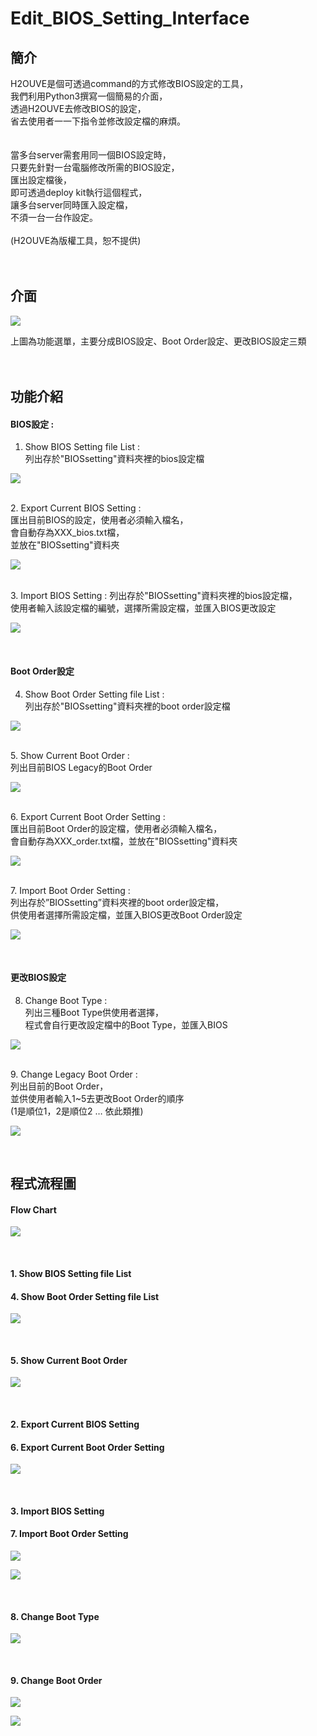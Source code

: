 # Edit_BIOS_Setting_Interface

## 簡介
H2OUVE是個可透過command的方式修改BIOS設定的工具，<br>
我們利用Python3撰寫一個簡易的介面，<br>
透過H2OUVE去修改BIOS的設定，<br>
省去使用者一一下指令並修改設定檔的麻煩。<br>
<br>
<br>
當多台server需套用同一個BIOS設定時，<br>
只要先針對一台電腦修改所需的BIOS設定，<br>
匯出設定檔後，<br>
即可透過deploy kit執行這個程式，<br>
讓多台server同時匯入設定檔，<br>
不須一台一台作設定。<br>
<br>
(H2OUVE為版權工具，恕不提供)<br>
<br>
<br>


## 介面

![](https://github.com/sha310139/Edit_BIOS_Setting_Interface/blob/main/interface_pictures/interface.png)  

上圖為功能選單，主要分成BIOS設定、Boot Order設定、更改BIOS設定三類<br>
<br>
<br>


## 功能介紹

#### BIOS設定 :<br>

1. Show BIOS Setting file List :<br>
列出存於"BIOSsetting"資料夾裡的bios設定檔<br>

![](https://github.com/sha310139/Edit_BIOS_Setting_Interface/blob/main/interface_pictures/1.png) 

<br>
2. Export Current BIOS Setting :<br>
 匯出目前BIOS的設定，使用者必須輸入檔名，<br>
 會自動存為XXX_bios.txt檔，<br>
 並放在"BIOSsetting"資料夾<br>
 
![](https://github.com/sha310139/Edit_BIOS_Setting_Interface/blob/main/interface_pictures/2.png) 

<br>
3. Import BIOS Setting :
 列出存於"BIOSsetting"資料夾裡的bios設定檔，<br>
 使用者輸入該設定檔的編號，選擇所需設定檔，並匯入BIOS更改設定<br>

![](https://github.com/sha310139/Edit_BIOS_Setting_Interface/blob/main/interface_pictures/3.png) 

<br>

#### Boot Order設定<br>

4. Show Boot Order Setting file List :<br>
 列出存於"BIOSsetting"資料夾裡的boot order設定檔<br>

![](https://github.com/sha310139/Edit_BIOS_Setting_Interface/blob/main/interface_pictures/4.png)

<br>
5. Show Current Boot Order :<br>
 列出目前BIOS Legacy的Boot Order<br>

![](https://github.com/sha310139/Edit_BIOS_Setting_Interface/blob/main/interface_pictures/5.png) 

<br>
6. Export Current Boot Order Setting :<br>
 匯出目前Boot Order的設定檔，使用者必須輸入檔名，<br>
 會自動存為XXX_order.txt檔，並放在"BIOSsetting"資料夾<br>

![](https://github.com/sha310139/Edit_BIOS_Setting_Interface/blob/main/interface_pictures/6.png) 

<br>
7. Import Boot Order Setting :<br>
 列出存於”BIOSsetting”資料夾裡的boot order設定檔，<br>
 供使用者選擇所需設定檔，並匯入BIOS更改Boot Order設定<br>

![](https://github.com/sha310139/Edit_BIOS_Setting_Interface/blob/main/interface_pictures/7.png) 

<br>

#### 更改BIOS設定<br>

8. Change Boot Type :<br>
 列出三種Boot Type供使用者選擇，<br>
 程式會自行更改設定檔中的Boot Type，並匯入BIOS<br>

![](https://github.com/sha310139/Edit_BIOS_Setting_Interface/blob/main/interface_pictures/8.png) 

<br>
9. Change Legacy Boot Order :<br>
 列出目前的Boot Order，<br>
 並供使用者輸入1~5去更改Boot Order的順序<br>
 (1是順位1，2是順位2 … 依此類推)<br>

![](https://github.com/sha310139/Edit_BIOS_Setting_Interface/blob/main/interface_pictures/9.png) 

<br>


## 程式流程圖

#### Flow Chart<br>

![](https://github.com/sha310139/Edit_BIOS_Setting_Interface/blob/main/flow_chart/flow_chart%20(1).JPG) 

<br>

#### 1. Show BIOS Setting file List<br>
#### 4. Show Boot Order Setting file List <br>

![](https://github.com/sha310139/Edit_BIOS_Setting_Interface/blob/main/flow_chart/flow_chart%20(2).JPG) 

<br>

#### 5. Show Current Boot Order<br>

![](https://github.com/sha310139/Edit_BIOS_Setting_Interface/blob/main/flow_chart/flow_chart%20(3).JPG)

<br>

#### 2. Export Current BIOS Setting<br>
#### 6. Export Current Boot Order Setting <br>

![](https://github.com/sha310139/Edit_BIOS_Setting_Interface/blob/main/flow_chart/flow_chart%20(4).JPG)

<br>

#### 3. Import BIOS Setting <br>
#### 7. Import Boot Order Setting <br>

![](https://github.com/sha310139/Edit_BIOS_Setting_Interface/blob/main/flow_chart/flow_chart%20(5).JPG)

![](https://github.com/sha310139/Edit_BIOS_Setting_Interface/blob/main/flow_chart/flow_chart%20(6).JPG)

<br>

#### 8. Change Boot Type<br>

![](https://github.com/sha310139/Edit_BIOS_Setting_Interface/blob/main/flow_chart/flow_chart%20(7).JPG)

<br>

#### 9. Change Boot Order<br>

![](https://github.com/sha310139/Edit_BIOS_Setting_Interface/blob/main/flow_chart/flow_chart%20(8).JPG)

![](https://github.com/sha310139/Edit_BIOS_Setting_Interface/blob/main/flow_chart/flow_chart%20(9).JPG)

<br>


